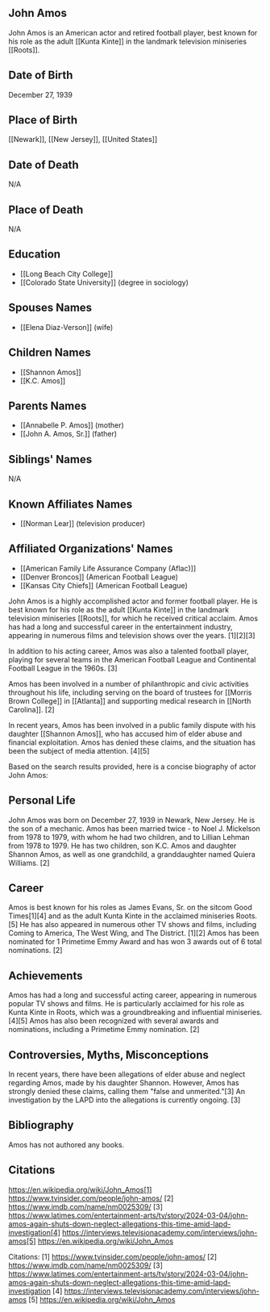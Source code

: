 ## John Amos

John Amos is an American actor and retired football player, best known for his role as the adult [[Kunta Kinte]] in the landmark television miniseries [[Roots]].

## Date of Birth
December 27, 1939

## Place of Birth
[[Newark]], [[New Jersey]], [[United States]]

## Date of Death
N/A

## Place of Death
N/A

## Education
- [[Long Beach City College]]
- [[Colorado State University]] (degree in sociology)

## Spouses Names
- [[Elena Diaz-Verson]] (wife)

## Children Names
- [[Shannon Amos]]
- [[K.C. Amos]]

## Parents Names
- [[Annabelle P. Amos]] (mother)
- [[John A. Amos, Sr.]] (father)

## Siblings' Names
N/A

## Known Affiliates Names
- [[Norman Lear]] (television producer)

## Affiliated Organizations' Names
- [[American Family Life Assurance Company (Aflac)]]
- [[Denver Broncos]] (American Football League)
- [[Kansas City Chiefs]] (American Football League)

John Amos is a highly accomplished actor and former football player. He is best known for his role as the adult [[Kunta Kinte]] in the landmark television miniseries [[Roots]], for which he received critical acclaim. Amos has had a long and successful career in the entertainment industry, appearing in numerous films and television shows over the years. [1][2][3]

In addition to his acting career, Amos was also a talented football player, playing for several teams in the American Football League and Continental Football League in the 1960s. [3]

Amos has been involved in a number of philanthropic and civic activities throughout his life, including serving on the board of trustees for [[Morris Brown College]] in [[Atlanta]] and supporting medical research in [[North Carolina]]. [2]

In recent years, Amos has been involved in a public family dispute with his daughter [[Shannon Amos]], who has accused him of elder abuse and financial exploitation. Amos has denied these claims, and the situation has been the subject of media attention. [4][5]

Based on the search results provided, here is a concise biography of actor John Amos:

## Personal Life
John Amos was born on December 27, 1939 in Newark, New Jersey. He is the son of a mechanic. Amos has been married twice - to Noel J. Mickelson from 1978 to 1979, with whom he had two children, and to Lillian Lehman from 1978 to 1979. He has two children, son K.C. Amos and daughter Shannon Amos, as well as one grandchild, a granddaughter named Quiera Williams. [2]

## Career
Amos is best known for his roles as James Evans, Sr. on the sitcom Good Times[1][4] and as the adult Kunta Kinte in the acclaimed miniseries Roots. [5] He has also appeared in numerous other TV shows and films, including Coming to America, The West Wing, and The District. [1][2] Amos has been nominated for 1 Primetime Emmy Award and has won 3 awards out of 6 total nominations. [2]

## Achievements
Amos has had a long and successful acting career, appearing in numerous popular TV shows and films. He is particularly acclaimed for his role as Kunta Kinte in Roots, which was a groundbreaking and influential miniseries. [4][5] Amos has also been recognized with several awards and nominations, including a Primetime Emmy nomination. [2]

## Controversies, Myths, Misconceptions
In recent years, there have been allegations of elder abuse and neglect regarding Amos, made by his daughter Shannon. However, Amos has strongly denied these claims, calling them "false and unmerited."[3] An investigation by the LAPD into the allegations is currently ongoing. [3]

## Bibliography
Amos has not authored any books.

## Citations 
https://en.wikipedia.org/wiki/John_Amos[1] https://www.tvinsider.com/people/john-amos/
[2] https://www.imdb.com/name/nm0025309/
[3] https://www.latimes.com/entertainment-arts/tv/story/2024-03-04/john-amos-again-shuts-down-neglect-allegations-this-time-amid-lapd-investigation[4] https://interviews.televisionacademy.com/interviews/john-amos[5] https://en.wikipedia.org/wiki/John_Amos

Citations:
[1] https://www.tvinsider.com/people/john-amos/
[2] https://www.imdb.com/name/nm0025309/
[3] https://www.latimes.com/entertainment-arts/tv/story/2024-03-04/john-amos-again-shuts-down-neglect-allegations-this-time-amid-lapd-investigation
[4] https://interviews.televisionacademy.com/interviews/john-amos
[5] https://en.wikipedia.org/wiki/John_Amos
